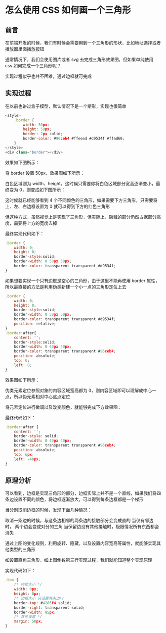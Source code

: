 # 怎么使用 CSS 如何画一个三角形

<ViewerZoom src="../images/css3/bd310120-a279-11eb-85f6-6fac77c0c9b3.png" />

## 前言

在前端开发的时候，我们有时候会需要用到一个三角形的形状，比如地址选择或者播放器里面播放按钮

<ViewerZoom src="../images/css3/d6d8ff60-a279-11eb-85f6-6fac77c0c9b3.png" />

通常情况下，我们会使用图片或者 svg 去完成三角形效果图，但如果单纯使用 css 如何完成一个三角形呢？

实现过程似乎也并不困难，通过边框就可完成

## 实现过程

在以前也讲过盒子模型，默认情况下是一个矩形，实现也很简单

```javascript
<style>
    .border {
        width: 50px;
        height: 50px;
        border: 2px solid;
        border-color: #96ceb4 #ffeead #d9534f #ffad60;
    }
</style>
<div class="border"></div>

```

效果如下图所示：
<ViewerZoom src="../images/css3/e3f244e0-a279-11eb-ab90-d9ae814b240d.png" />

将 border 设置 50px，效果图如下所示：

<ViewerZoom src="../images/css3/ee0b42b0-a279-11eb-ab90-d9ae814b240d.png" />

白色区域则为 width、height，这时候只需要你将白色区域部分宽高逐渐变小，最终变为 0，则变成如下图所示：

<ViewerZoom src="../images/css3/2afaa030-a27a-11eb-85f6-6fac77c0c9b3.png" />

这时候就已经能够看到 4 个不同颜色的三角形，如果需要下方三角形，只需要将上、左、右边框设置为 0 就可以得到下方的红色三角形

<ViewerZoom src="../images/css3/2afaa030-a27a-11eb-85f6-6fac77c0c9b3.png" />

但这种方式，虽然视觉上是实现了三角形，但实际上，隐藏的部分仍然占据部分高度，需要将上方的宽度去掉

最终实现代码如下：

```javascript
.border {
    width: 0;
    height: 0;
    border-style:solid;
    border-width: 0 50px 50px;
    border-color: transparent transparent #d9534f;
}
```

如果想要实现一个只有边框是空心的三角形，由于这里不能再使用 border 属性，所以最直接的方法是利用伪类新建一个小一点的三角形定位上去

```javascript
.border {
    width: 0;
    height: 0;
    border-style:solid;
    border-width: 0 50px 50px;
    border-color: transparent transparent #d9534f;
    position: relative;
}
.border:after{
    content: '';
    border-style:solid;
    border-width: 0 40px 40px;
    border-color: transparent transparent #96ceb4;
    position: absolute;
    top: 0;
    left: 0;
}
```

效果图如下所示：
<ViewerZoom src="../images/css3/59f4d720-a27a-11eb-85f6-6fac77c0c9b3.png" />

伪类元素定位参照对象的内容区域宽高都为 0，则内容区域即可以理解成中心一点，所以伪元素相对中心这点定位

将元素定位进行微调以及改变颜色，就能够完成下方效果图：

<ViewerZoom src="../images/css3/653a6e10-a27a-11eb-85f6-6fac77c0c9b3.png" />

最终代码如下：

```javascript
.border:after {
    content: '';
    border-style: solid;
    border-width: 0 40px 40px;
    border-color: transparent transparent #96ceb4;
    position: absolute;
    top: 6px;
    left: -40px;
}
```

## 原理分析

可以看到，边框是实现三角形的部分，边框实际上并不是一个直线，如果我们将四条边设置不同的颜色，将边框逐渐放大，可以得到每条边框都是一个梯形

<ViewerZoom src="../images/css3/78d4bd90-a27a-11eb-85f6-6fac77c0c9b3.png" />

当分别取消边框的时候，发现下面几种情况：

取消一条边的时候，与这条边相邻的两条边的接触部分会变成直的
当仅有邻边时， 两个边会变成对分的三角
当保留边没有其他接触时，极限情况所有东西都会消失

<ViewerZoom src="../images/css3/84586ef0-a27a-11eb-85f6-6fac77c0c9b3.png" />

通过上图的变化规则，利用旋转、隐藏，以及设置内容宽高等属性，就能够实现其他类型的三角形

如设置直角三角形，如上图倒数第三行实现过程，我们就能知道整个实现原理

实现代码如下：

```javascript
.box {
    /* 内部大小 */
    width: 0px;
    height: 0px;
    /* 边框大小 只设置两条边*/
    border-top: #4285f4 solid;
    border-right: transparent solid;
    border-width: 85px;
    /* 其他设置 */
    margin: 50px;
}

```
